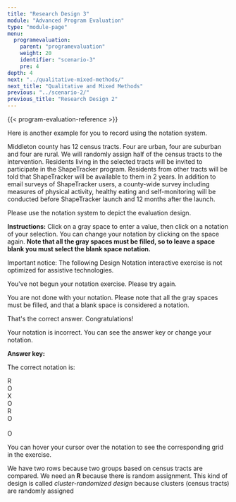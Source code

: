 ```yaml
---
title: "Research Design 3"
module: "Advanced Program Evaluation"
type: "module-page"
menu:
  programevaluation:
    parent: "programevaluation"
    weight: 20
    identifier: "scenario-3"
    pre: 4
depth: 4
next: "../qualitative-mixed-methods/"
next_title: "Qualitative and Mixed Methods"
previous: "../scenario-2/"
previous_title: "Research Design 2"
---
```


{{< program-evaluation-reference >}}

Here is another example for you to record using the notation system.

Middleton county has 12 census tracts. Four are urban, four are suburban and four are rural. We will randomly assign half of the census tracts to the intervention. Residents living in the selected tracts will be invited to participate in the ShapeTracker program. Residents from other tracts will be told that ShapeTracker will be available to them in 2 years. In addition to email surveys of ShapeTracker users, a county-wide survey including measures of physical activity, healthy eating and self-monitoring will be conducted before ShapeTracker launch and 12 months after the launch.

Please use the notation system to depict the evaluation design.

__Instructions:__ Click on a gray space to enter a value, then click on a notation of your selection. You can change your notation by clicking on the space again. __Note that all the gray spaces must be filled, so to leave a space blank you must select the blank space notation.__


<p class="sr-only" role="alert">Important notice: The following Design Notation interactive exercise is not optimized for assistive technologies.</p>

<div class="pageblock designNotation">
<div class="interactive-scenario" id="scenario3"></div>

<div class="notation_feedback">
<div class="no_entry">
<p>You've not begun your notation exercise. Please try again.</p>
</div>
<div class="notation_undetermined">
<p>You are not done with your notation. Please note that all the gray spaces must be filled, and that a blank space is considered a notation.</p>
</div>
<div class="notation_correct">
<p>That's the correct answer. Congratulations!</p>
</div>
<div class="notation_incorrect">
<p>Your notation is incorrect.  You can <span id="show_answerkey_grid">see the answer key</span> or change your notation.</p>
<div class="notation_answerkey">
<p><b>Answer key:</b></p>
<p>The correct notation is:</p>
<div class="answerkeybox">
<div class="answerkeyrow">
<div class="answerkey_cell">R</div>
<div class="answerkey_cell">O</div>
<div class="answerkey_cell">X</div>
<div class="answerkey_cell">O</div>
</div>
<div class="answerkeyrow">
<div class="answerkey_cell">R</div>
<div class="answerkey_cell">O</div>
<div class="answerkey_cell"> </div>
<div class="answerkey_cell">O</div>
</div>
</div>
<p>You can hover your cursor over the notation to see the corresponding grid in the exercise.</p>
<p>We have two rows because two groups based on census tracts are compared. We need an <b>R</b> because there is random assignment. This kind of design is called <i>cluster-randomized design</i> because clusters (census tracts) are randomly assigned</p>
</div>
</div>
</div>
</div>
